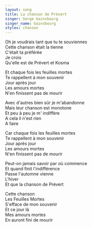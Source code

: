 ```yaml
---
layout: song
title: La chanson de Prévert
singer: Serge Gainsbourg
singer_name: Gainsbourg
styles: chanson
---
```

Oh je voudrais tant que tu te souviennes  
Cette chanson était la tienne  
C'était ta préférée  
Je crois  
Qu'elle est de Prévert et Kosma  
  
Et chaque fois les feuilles mortes  
Te rappellent à mon souvenir  
Jour après jour  
Les amours mortes  
N'en finissent pas de mourir  
  
Avec d'autres bien sûr je m'abandonne  
Mais leur chanson est monotone  
Et peu à peu je m' indiffère  
A cela il n'est rien  
A faire  
  
Car chaque fois les feuilles mortes  
Te rappellent à mon souvenir  
Jour après jour  
Les amours mortes  
N'en finissent pas de mourir  
  
Peut-on jamais savoir par où commence  
Et quand finit l'indifférence  
Passe l'automne vienne  
L'hiver  
Et que la chanson de Prévert  
  
Cette chanson  
Les Feuilles Mortes  
S'efface de mon souvenir  
Et ce jour là  
Mes amours mortes  
En auront fini de mourir  
